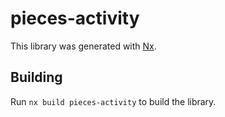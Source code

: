 # pieces-activity

This library was generated with [Nx](https://nx.dev).

## Building

Run `nx build pieces-activity` to build the library.
